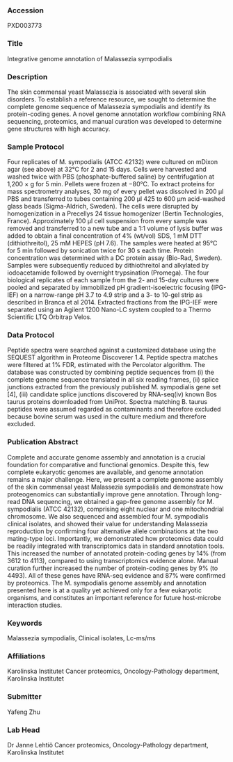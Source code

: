### Accession
PXD003773

### Title
Integrative genome annotation of Malassezia sympodialis

### Description
The skin commensal yeast Malassezia is associated with several skin disorders. To establish a reference resource, we sought to determine the complete genome sequence of Malassezia sympodialis and identify its protein-coding genes. A novel genome annotation workflow combining RNA sequencing, proteomics, and manual curation was developed to determine gene structures with high accuracy.

### Sample Protocol
Four replicates of M. sympodialis (ATCC 42132) were cultured on mDixon agar (see above) at 32°C for 2 and 15 days. Cells were harvested and washed twice with PBS (phosphate-buffered saline) by centrifugation at 1,200 × g for 5 min. Pellets were frozen at −80°C. To extract proteins for mass spectrometry analyses, 30 mg of every pellet was dissolved in 200 µl PBS and transferred to tubes containing 200 µl 425 to 600 µm acid-washed glass beads (Sigma-Aldrich, Sweden). The cells were disrupted by homogenization in a Precellys 24 tissue homogenizer (Bertin Technologies, France). Approximately 100 µl cell suspension from every sample was removed and transferred to a new tube and a 1:1 volume of lysis buffer was added to obtain a final concentration of 4% (wt/vol) SDS, 1 mM DTT (dithiothreitol), 25 mM HEPES (pH 7.6). The samples were heated at 95°C for 5 min followed by sonication twice for 30 s each time. Protein concentration was determined with a DC protein assay (Bio-Rad, Sweden). Samples were subsequently reduced by dithiothreitol and alkylated by iodoacetamide followed by overnight trypsination (Promega). The four biological replicates of each sample from the 2- and 15-day cultures were pooled and separated by immobilized pH gradient-isoelectric focusing (IPG-IEF) on a narrow-range pH 3.7 to 4.9 strip and a 3- to 10-gel strip as described in Branca et al 2014. Extracted fractions from the IPG-IEF were separated using an Agilent 1200 Nano-LC system coupled to a Thermo Scientific LTQ Orbitrap Velos.

### Data Protocol
Peptide spectra were searched against a customized database using the SEQUEST algorithm in Proteome Discoverer 1.4. Peptide spectra matches were filtered at 1% FDR, estimated with the Percolator algorithm. The database was constructed by combining peptide sequences from (i) the complete genome sequence translated in all six reading frames, (ii) splice junctions extracted from the previously published M. sympodialis gene set [4], (iii) candidate splice junctions discovered by RNA-seq(iv) known Bos taurus proteins downloaded from UniProt. Spectra matching B. taurus peptides were assumed regarded as contaminants and therefore excluded because bovine serum was used in the culture medium and therefore excluded.

### Publication Abstract
Complete and accurate genome assembly and annotation is a crucial foundation for comparative and functional genomics. Despite this, few complete eukaryotic genomes are available, and genome annotation remains a major challenge. Here, we present a complete genome assembly of the skin commensal yeast Malassezia sympodialis and demonstrate how proteogenomics can substantially improve gene annotation. Through long-read DNA sequencing, we obtained a gap-free genome assembly for M. sympodialis (ATCC 42132), comprising eight nuclear and one mitochondrial chromosome. We also sequenced and assembled four M. sympodialis clinical isolates, and showed their value for understanding Malassezia reproduction by confirming four alternative allele combinations at the two mating-type loci. Importantly, we demonstrated how proteomics data could be readily integrated with transcriptomics data in standard annotation tools. This increased the number of annotated protein-coding genes by 14% (from 3612 to 4113), compared to using transcriptomics evidence alone. Manual curation further increased the number of protein-coding genes by 9% (to 4493). All of these genes have RNA-seq evidence and 87% were confirmed by proteomics. The M. sympodialis genome assembly and annotation presented here is at a quality yet achieved only for a few eukaryotic organisms, and constitutes an important reference for future host-microbe interaction studies.

### Keywords
Malassezia sympodialis, Clinical isolates, Lc-ms/ms

### Affiliations
Karolinska Institutet
Cancer proteomics, Oncology-Pathology department, Karolinska Institutet

### Submitter
Yafeng Zhu

### Lab Head
Dr Janne Lehtiö
Cancer proteomics, Oncology-Pathology department, Karolinska Institutet


